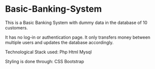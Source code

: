 # Basic-Banking-System
This is a Basic Banking System with dummy data in the database of 10 customers.

It has no log-in or authentication page. It only transfers money between multiple users and updates the database accordingly.

Technological Stack used:
    Php
    Html
    Mysql
    
Styling is done through:
    CSS
    Bootstrap
